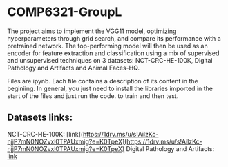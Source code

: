 # COMP6321-GroupL
The project aims to implement the VGG11 model, optimizing hyperparameters through grid search, and compare its performance with a pretrained network. The top-performing model will then be used as an encoder for feature extraction and classification using a mix of supervised and unsupervised techniques on 3 datasets: NCT-CRC-HE-100K, Digital Pathology and Artifacts and Animal Faces-HQ.

Files are ipynb. Each file contains a description of its content in the beginiing. In general, you just need to install the libraries imported in the start of the files and just run the code. to train and then test.




## Datasets links:
NCT-CRC-HE-100K: [link](https://1drv.ms/u/s!AilzKc-njjP7mN0NOZvxl0TPAUxmig?e=K0TpeX](https://1drv.ms/u/s!AilzKc-njjP7mN0NOZvxl0TPAUxmig?e=K0TpeX)
Digital Pathology and Artifacts:  [link](https://1drv.ms/u/s!AilzKc-njjP7mN0M_LjB5xeAydDsrA?e=0obzsx)

